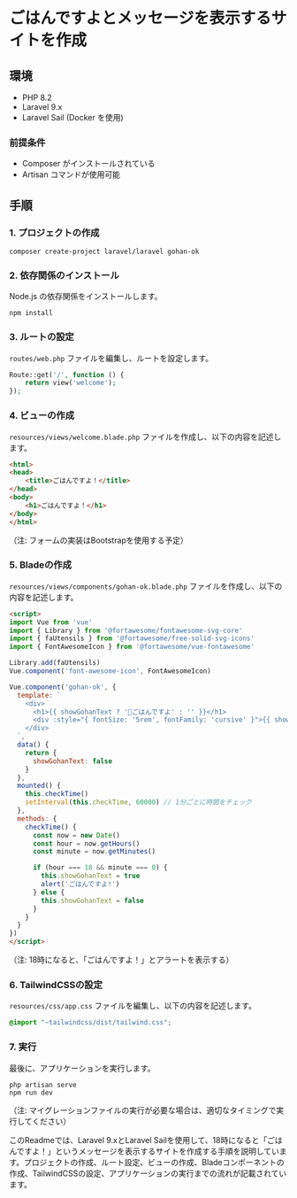 

# ごはんですよとメッセージを表示するサイトを作成

## 環境

- PHP 8.2
- Laravel 9.x
- Laravel Sail (Docker を使用)

### 前提条件

- Composer がインストールされている
- Artisan コマンドが使用可能

## 手順

### 1. プロジェクトの作成

```
composer create-project laravel/laravel gohan-ok
```

### 2. 依存関係のインストール

Node.js の依存関係をインストールします。

```
npm install
```

### 3. ルートの設定

`routes/web.php` ファイルを編集し、ルートを設定します。

```php
Route::get('/', function () {
    return view('welcome');
});
```

### 4. ビューの作成

`resources/views/welcome.blade.php` ファイルを作成し、以下の内容を記述します。

```html
<html>
<head>
    <title>ごはんですよ！</title>
</head>
<body>
    <h1>ごはんですよ！</h1>
</body>
</html>
```

（注: フォームの実装はBootstrapを使用する予定）

### 5. Bladeの作成

`resources/views/components/gohan-ok.blade.php` ファイルを作成し、以下の内容を記述します。

```html
<script>
import Vue from 'vue'
import { Library } from '@fortawesome/fontawesome-svg-core'
import { faUtensils } from '@fortawesome/free-solid-svg-icons'
import { FontAwesomeIcon } from '@fortawesome/vue-fontawesome'

Library.add(faUtensils)
Vue.component('font-awesome-icon', FontAwesomeIcon)

Vue.component('gohan-ok', {
  template: `
    <div>
      <h1>{{ showGohanText ? '🍱ごはんですよ' : '' }}</h1>
      <div :style="{ fontSize: '5rem', fontFamily: 'cursive' }">{{ showGohanText ? '🍱ごはんですよ' : '' }}</div>
    </div>
  `,
  data() {
    return {
      showGohanText: false
    }
  },
  mounted() {
    this.checkTime()
    setInterval(this.checkTime, 60000) // 1分ごとに時間をチェック
  },
  methods: {
    checkTime() {
      const now = new Date()
      const hour = now.getHours()
      const minute = now.getMinutes()

      if (hour === 18 && minute === 0) {
        this.showGohanText = true
        alert('ごはんですよ!')
      } else {
        this.showGohanText = false
      }
    }
  }
})
</script>
```

（注: 18時になると、「ごはんですよ！」とアラートを表示する）

### 6. TailwindCSSの設定

`resources/css/app.css` ファイルを編集し、以下の内容を記述します。

```css
@import "~tailwindcss/dist/tailwind.css";
```

### 7. 実行

最後に、アプリケーションを実行します。

```
php artisan serve
npm run dev
```

（注: マイグレーションファイルの実行が必要な場合は、適切なタイミングで実行してください）

このReadmeでは、Laravel 9.xとLaravel Sailを使用して、18時になると「ごはんですよ！」というメッセージを表示するサイトを作成する手順を説明しています。プロジェクトの作成、ルート設定、ビューの作成、Bladeコンポーネントの作成、TailwindCSSの設定、アプリケーションの実行までの流れが記載されています。
